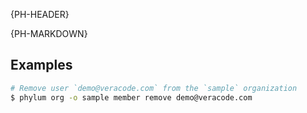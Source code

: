 {PH-HEADER}

{PH-MARKDOWN}

## Examples

```sh
# Remove user `demo@veracode.com` from the `sample` organization
$ phylum org -o sample member remove demo@veracode.com
```
